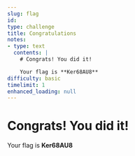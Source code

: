 ```yaml
---
slug: flag
id: 
type: challenge
title: Congratulations
notes:
- type: text
  contents: |
    # Congrats! You did it!

    Your flag is **Ker68AU8**
difficulty: basic
timelimit: 1
enhanced_loading: null
---
```

  # Congrats! You did it!

  Your flag is **Ker68AU8**

